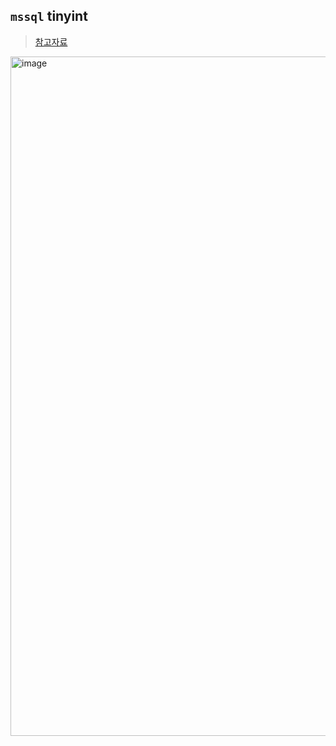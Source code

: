 ## `mssql` tinyint
> [참고자료](https://kojin777.tistory.com/m/57)
<img width="1087" alt="image" src="https://github.com/hyunolike/info-docs/assets/61215550/7c19fc95-36f5-408b-9b6f-ace036228538">
